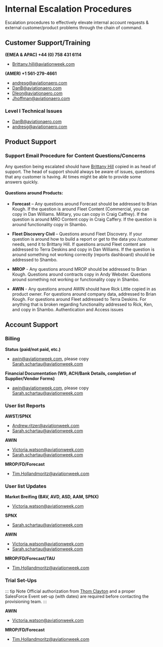 # Internal Escalation Procedures

Escalation procedures to effectively elevate internal account requests & external customer/product problems through the chain of command.

## Customer Support/Training

**(EMEA & APAC) +44 (0) 758 431 6114**

- [Brittany.hill@aviationweek.com](mailto:Brittany.hill@aviationweek.com)

**(AMER) +1 561-279-4661**

- [andresg@aviationaero.com](mailto:andresg@aviationaero.com)
- [DanB@aviationaero.com](mailto:danb@aviationaero.com)
- [Dleon@aviationaero.com](mailto:dleon@aviationaero.com)
- [Jhoffman@aviationaero.com](mailto:jhoffman@aviationaero.com)

### Level I Technical Issues

- [DanB@aviationaero.com](mailto:danb@aviationaero.com)
- [andresg@aviationaero.com](mailto:andresg@aviationaero.com)

## Product Support

### Support Email Procedure for Content Questions/Concerns

Any question being escalated should have [Brittany Hill](mailto:Brittany.hill@aviationweek.com) copied in as head of support. The head of support should always be aware of issues, questions that any customer is having. At times might be able to provide some answers quickly.

#### Questions around Products:

- **Forecast** – Any questions around Forecast should be addressed to Brian Kough. If the question is around Fleet Content (Commercial, you can copy in Dan Williams. Military, you can copy in Craig Caffrey). If the question is around MRO Content copy in Craig Caffery. If the question is around functionality copy in Shambo.

- **Fleet Discovery Civil** – Questions around Fleet Discovery. If your question is around how to build a report or get to the data you /customer needs, send it to Brittany Hill. If questions around Fleet content are addressed to Terra Deskins and copy in Dan Williams. If the question is around something not working correctly (reports dashboard) should be addressed to Shambo.

- **MROP** - Any questions around MROP should be addressed to Brian Kough. Questions around contracts copy in Andy Webster. Questions around something not working or functionality copy in Shambo.

- **AWIN** - Any questions around AWIN should have Rick Little copied in as product owner. For questions around company data, addressed to Brian Kough. For questions around Fleet addressed to Terra Deskins. For anything that is broken regarding functionality addressed to Rick, Ken, and copy in Shambo. Authentication and Access issues

## Account Support

### Billing

**Status (paid/not paid, etc.)**

- [awin@aviationweek.com](mailto:awin@aviationweek.com), please copy [Sarah.schartau@aviationweek.com](mailto:Sarah.schartau@aviationweek.com)

**Financial Documentation (W9, ACH/Bank Details, completion of Supplier/Vendor Forms)**

- [awin@aviationweek.com](mailto:awin@aviationweek.com), please copy [Sarah.schartau@aviationweek.com](mailto:Sarah.schartau@aviationweek.com)

### User list Reports

**AWST/SPNX**

- [Andrew.ritzer@aviationweek.com](mailto:Andrew.ritzer@aviationweek.com)
- [Sarah.schartau@aviationweek.com](mailto:Sarah.schartau@aviationweek.com)

**AWIN**

- [Victoria.watson@aviationweek.com](mailto:Victoria.watson@aviationweek.com)
- [Sarah.schartau@aviationweek.com](mailto:Sarah.schartau@aviationweek.com)

**MROP/FD/Forecast**

- [Tim.Hollandmoritz@aviationweek.com](mailto:Tim.Hollandmoritz@aviationweek.com)

### User list Updates

**Market Breifing (BAV, AVD, ASD, AAM, SPNX)**

- [Victoria.watson@aviationweek.com](mailto:Victoria.watson@aviationweek.com)

**SPNX**

- [Sarah.schartau@aviationweek.com](mailto:Sarah.schartau@aviationweek.com)

**AWIN**

- [Victoria.watson@aviationweek.com](mailto:Victoria.watson@aviationweek.com)
- [Sarah.schartau@aviationweek.com](mailto:Sarah.schartau@aviationweek.com)

**MROP/FD/Forecast/TAU**

- [Tim.Hollandmoritz@aviationweek.com](mailto:Tim.Hollandmoritz@aviationweek.com)

### Trial Set-Ups

::: tip Note
Official authorization from [Thom Clayton](mailto:thom.clayton@aviationweek.com) and a proper SalesForce Event set-up (with dates) are required before contacting the provisioning team.
:::

**AWIN**

- [Victoria.watson@aviationweek.com](mailto:Victoria.watson@aviationweek.com)

**MROP/FD/Forecast**

- [Tim.Hollandmoritz@aviationweek.com](mailto:Tim.Hollandmoritz@aviationweek.com)
